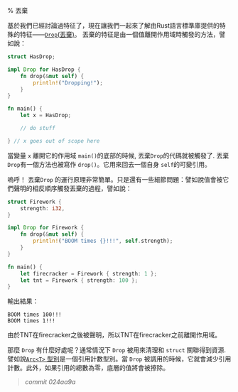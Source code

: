 % 丟棄

基於我們已經討論過特征了，現在讓我們一起來了解由Rust語言標準庫提供的特殊的特征——[`Drop`(丟棄)][drop]。 丟棄的特征是由一個值離開作用域時觸發的方法，譬如說：

[drop]: ../std/ops/trait.Drop.html

```rust
struct HasDrop;

impl Drop for HasDrop {
    fn drop(&mut self) {
        println!("Dropping!");
    }
}

fn main() {
    let x = HasDrop;

    // do stuff

} // x goes out of scope here
```

當變量 `x` 離開它的作用域 `main()`的底部的時候, 丟棄`Drop`的代碼就被觸發了. 丟棄`Drop`有一個方法也被寫作 `drop()`。它用來回去一個自身 `self`的可變引用。

嗚呼！ 丟棄`Drop` 的運行原理非常簡單。只是還有一些細節問題：譬如說值會被它們聲明的相反順序觸發丟棄的過程，譬如說：

```rust
struct Firework {
    strength: i32,
}

impl Drop for Firework {
    fn drop(&mut self) {
        println!("BOOM times {}!!!", self.strength);
    }
}

fn main() {
    let firecracker = Firework { strength: 1 };
    let tnt = Firework { strength: 100 };
}
```

輸出結果：

```text
BOOM times 100!!!
BOOM times 1!!!
```

由於TNT在firecracker之後被聲明，所以TNT在firecracker之前離開作用域。

那麼 `Drop` 有什麼好處呢？通常情況下 `Drop` 被用來清理和 `struct` 關聯得到資源. 譬如說[`Arc<T>` 型別][arc]是一個引用計數型別。當 `Drop` 被調用的時候，它就會減少引用計數。此外，如果引用的總數為零，底層的值將會被擦除。

[arc]: ../std/sync/struct.Arc.html


> *commit 024aa9a*
